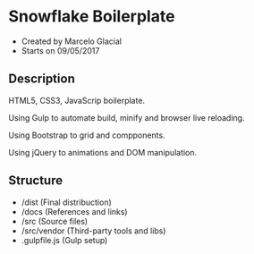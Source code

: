 # Snowflake Boilerplate

* Created by Marcelo Glacial
* Starts on 09/05/2017

## Description

HTML5, CSS3, JavaScrip boilerplate.

Using Gulp to automate build, minify and browser live reloading.

Using Bootstrap to grid and compponents.

Using jQuery to animations and DOM manipulation.


## Structure

* /dist (Final distribuction)
* /docs (References and links)
* /src (Source files)
* /src/vendor (Third-party tools and libs)
* .gulpfile.js (Gulp setup)